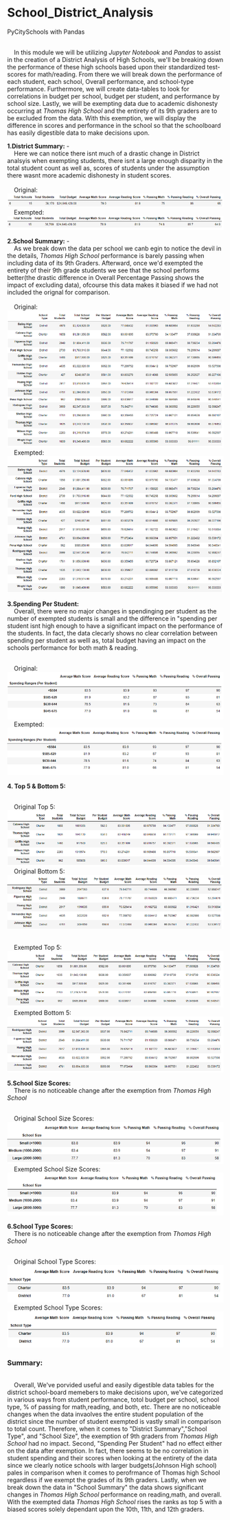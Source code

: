 # School_District_Analysis
PyCitySchools with Pandas

<br /> &nbsp;&nbsp;&nbsp;&nbsp;In this module we will be utilizing *Jupyter Notebook* and *Pandas* to assist in the creation of a District Analysis of High Schools, we'll be breaking down the performance of these high schools based upon their standardized test-scores for math/reading. From there we will break down the performance of each student, each school, Overall performance, and school-type performance. Furthermore, we will create data-tables to look for correlations in budget per school, budget per student, and performance by school size. Lastly, we will be exempting data due to academic dishonesty occurring at *Thomas High School* and the entirety of its 9th graders are to be excluded from the data. With this exemption, we will display the difference in scores and performance in the school so that the schoolboard has easily digestible data to make decisions upon. <br /> 

**1.District Summary:**
  -<br /> &nbsp;&nbsp;&nbsp;&nbsp;Here we can notice there isnt much of a drastic change in District analsyis when exempting students, there isnt a large enough disparity in the total student count as well as, scores of students under the assumption there wasnt more academic dishonesty in student scores. <br />
 <br /> &nbsp;&nbsp;&nbsp;&nbsp;Original: <br /> 
   ![Original District Summary](Resources/images/original_district_summary.png)
 <br /> &nbsp;&nbsp;&nbsp;&nbsp;Exempted: <br /> 
   ![Exempted District Summary](Resources/images/exempted_district_summary.png)
   
**2.School Summary:**
   -<br /> &nbsp;&nbsp;&nbsp;&nbsp;As we break down the data per school we canb egin to notice the devil in the details, *Thomas High School* performance is barely passing when including data of its 9th Graders. Afterward, once we'd exempted the entirety of their 9th grade students we see that the school performs better(the drastic difference in Overall Percentage Passing shows the impact of excluding data), ofcourse this data makes it biased if we had not included the orignal for comparison. <br />
 <br /> &nbsp;&nbsp;&nbsp;&nbsp;Original: <br /> 
   ![Original Per School Summary](Resources/images/original_per_school_summary-fixed.png)
 <br /> &nbsp;&nbsp;&nbsp;&nbsp;Exempted: <br /> 
   ![Exempted Per School Summary](Resources/images/exempted_per_school_summary.png)

**3.Spending Per Student:**
 <br /> &nbsp;&nbsp;&nbsp;&nbsp;Overall, there were no major changes in spendinging per student as the number of exempted students is small and the difference in "spending per student isnt high enough to have a significant impact on the performance of the students. In fact, the data clecarly shows no clear correlation between spending per student as welll as, total budget having an impact on the schools performance for both math & reading. <br />

 <br /> &nbsp;&nbsp;&nbsp;&nbsp;Original: <br /> 
   ![Original Per Student](Resources/images/original_spending_per_student.png)
 <br /> &nbsp;&nbsp;&nbsp;&nbsp;Exempted: <br /> 
   ![Exempted Per Student](Resources/images/exempted_spending_per_student.png)

**4. Top 5 & Bottom 5:**

<br /> &nbsp;&nbsp;&nbsp;&nbsp;Original Top 5: <br /> 
   ![Original  Top 5](Resources/images/original_top_five.png)
<br /> &nbsp;&nbsp;&nbsp;&nbsp;Original Bottom 5: <br /> 
   ![Original Bottom 5](Resources/images/original_bottom_five.png)

<br /> &nbsp;&nbsp;&nbsp;&nbsp;Exempted Top 5: <br /> 
   ![Exempted  Top 5](Resources/images/exempted_top_five.png)
<br /> &nbsp;&nbsp;&nbsp;&nbsp;Exempted Bottom 5: <br /> 
   ![Exempted Bottom 5](Resources/images/exempted_bottom_five.png)
   
**5.School Size Scores:**
<br /> &nbsp;&nbsp;&nbsp;&nbsp;There is no noticeable change after the exemption from *Thomas High School* <br />

<br /> &nbsp;&nbsp;&nbsp;&nbsp;Original School Size Scores: <br /> 
   ![Original School Size Scores](Resources/images/original_school_size_scores.png)
<br /> &nbsp;&nbsp;&nbsp;&nbsp;Exempted School Size Scores: <br /> 
   ![Exempted School Size Scores](Resources/images/exempted_school_size_scores.png)


**6.School Type Scores:**
<br /> &nbsp;&nbsp;&nbsp;&nbsp;There is no noticeable change after the exemption from *Thomas High School* <br />

<br /> &nbsp;&nbsp;&nbsp;&nbsp;Original School Type Scores: <br /> 
   ![Original School Type Scores](Resources/images/original_school_type.png)
<br /> &nbsp;&nbsp;&nbsp;&nbsp;Exempted School Type Scores: <br /> 
   ![Exempted School Type Scores](Resources/images/exempted_school_type.png)

### Summary:
<br /> &nbsp;&nbsp;&nbsp;&nbsp;Overall, We've porvided useful and easily digestible data tables for the district school-board memebers to make decisions upon, we've categorized in various ways from student performance, totol budget per school, school type, % of passing for math,reading, and both, etc. There are no noticeable changes when the data invaolves the entire student population of the district since the number of student exempted is vastly small in comparison to total count. Therefore, when it comes to "District Summary","School Type", and "School Size", the exemption of 9th graders from *Thomas High School* had no impact. Second, "Spending Per Student" had no effect either on the data after exemption. In fact, there seems to be no correlation in student spending and their scores when looking at the entirety of the data since we clearly notice schools with larger budgets(Johnson High school) pales in comparison when it comes to perofrmance of Thomas high School regardless if we exempt the grades of its 9th graders. Lastly, when we break down the data in "School Summary" the data shows significant changes in *Thomas High School* performance on reading,math, and overall. With the exempted data *Thomas High School* rises the ranks as top 5 with a biased scores solely dependant upon the 10th, 11th, and 12th graders. <br />

